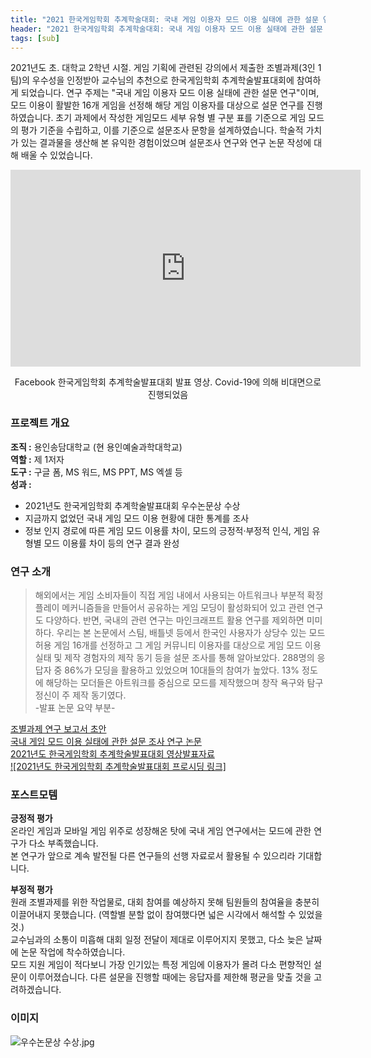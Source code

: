 ```yaml
---
title: "2021 한국게임학회 추계학술대회: 국내 게임 이용자 모드 이용 실태에 관한 설문 연구"
header: "2021 한국게임학회 추계학술대회: 국내 게임 이용자 모드 이용 실태에 관한 설문 연구"
tags: [sub]
---
```

2021년도 초. 대학교 2학년 시절. 게임 기획에 관련된 강의에서 제출한 조별과제(3인 1팀)의 우수성을 인정받아 교수님의 추천으로 한국게임학회 추계학술발표대회에 참여하게 되었습니다. 연구 주제는 "국내 게임 이용자 모드 이용 실태에 관한 설문 연구"이며, 모드 이용이 활발한 16개 게임을 선정해 해당 게임 이용자를 대상으로 설문 연구를 진행하였습니다. 초기 과제에서 작성한 게임모드 세부 유형 별 구분 표를 기준으로 게임 모드의 평가 기준을 수립하고, 이를 기준으로 설문조사 문항을 설계하였습니다. 학술적 가치가 있는 결과물을 생산해 본 유익한 경험이었으며 설문조사 연구와 연구 논문 작성에 대해 배울 수 있었습니다.  
  
<center><iframe width="560" height="315" src="https://www.youtube.com/embed/TNITRbkEybg?si=nCeiT32AW7T6Ljvw" title="YouTube video player" frameborder="0" allow="accelerometer; autoplay; clipboard-write; encrypted-media; gyroscope; picture-in-picture; web-share" referrerpolicy="strict-origin-when-cross-origin" allowfullscreen></iframe></center>  
<center><p>Facebook 한국게임학회 추계학술발표대회 발표 영상. Covid-19에 의해 비대면으로 진행되었음</p></center>  

### 프로젝트 개요  
**조직 :** 용인송담대학교 (현 용인예술과학대학교)  
**역할 :** 제 1저자  
**도구 :** 구글 폼, MS 워드, MS PPT, MS 엑셀 등  
**성과 :**  
- 2021년도 한국게임학회 추계학술발표대회 우수논문상 수상  
- 지금까지 없었던 국내 게임 모드 이용 현황에 대한 통계를 조사  
- 정보 인지 경로에 따른 게임 모드 이용률 차이, 모드의 긍정적·부정적 인식, 게임 유형별 모드 이용률 차이 등의 연구 결과 완성  
  
### 연구 소개  
>해외에서는 게임 소비자들이 직접 게임 내에서 사용되는 아트워크나 부분적 확정 플레이 메커니즘들을 만들어서 공유하는 게임 모딩이 활성화되어 있고 관련 연구도 다양하다. 반면, 국내의 관련 연구는 마인크래프트 활용 연구를 제외하면 미미하다. 우리는 본 논문에서 스팀, 배틀넷 등에서 한국인 사용자가 상당수 있는 모드 허용 게임 16개를 선정하고 그 게임 커뮤니티 이용자를 대상으로 게임 모드 이용 실태 및 제작 경험자의 제작 동기 등을 설문 조사를 통해 알아보았다. 288명의 응답자 중 86%가 모딩을 활용하고 있었으며 10대들의 참여가 높았다. 13% 정도에 해당하는 모더들은 아트워크를 중심으로 모드를 제작했으며 창작 욕구와 탐구 정신이 주 제작 동기였다.  
> -발표 논문 요약 부분-  

[조별과제 연구 보고서 초안](doc/kcgs_FallAcademicCompetition/GameMod에_관한_국내_이용자의_인식과_경험_조사.pdf/)  
[국내 게임 모드 이용 실태에 관한 설문 조사 연구 논문](doc/kcgs_FallAcademicCompetition/게임_모드_이용_실태에_관한_설문_조사_연구_논문.pdf/)  
[2021년도 한국게임학회 추계학술발표대회 영상발표자료](doc/kcgs_FallAcademicCompetition/21년도_한국게임학회_추계학술대회_영상발표자료)  
[![2021년도 한국게임학회 추계학술발표대회 프로시딩 링크]](https://example.com/files/myfile.pdf](https://kcgs.or.kr/board/presentation/article/172033))  
  
### 포스트모템  
**긍정적 평가**  
온라인 게임과 모바일 게임 위주로 성장해온 탓에 국내 게임 연구에서는 모드에 관한 연구가 다소 부족했습니다.  
본 연구가 앞으로 계속 발전될 다른 연구들의 선행 자료로서 활용될 수 있으리라 기대합니다.  
  
**부정적 평가**  
원래 조별과제를 위한 작업물로, 대회 참여를 예상하지 못해 팀원들의 참여율을 충분히 이끌어내지 못했습니다. (역할별 분할 없이 참여했다면 넓은 시각에서 해석할 수 있었을 것.)  
교수님과의 소통이 미흡해 대회 일정 전달이 제대로 이루어지지 못했고, 다소 늦은 날짜에 논문 작업에 착수하였습니다.  
모드 지원 게임이 적다보니 가장 인기있는 특정 게임에 이용자가 몰려 다소 편향적인 설문이 이루어졌습니다. 다른 설문을 진행할 때에는 응답자를 제한해 평균을 맞출 것을 고려하겠습니다.  
  
### 이미지  
![우수논문상 수상.jpg](img/kgcs.jpg)  
